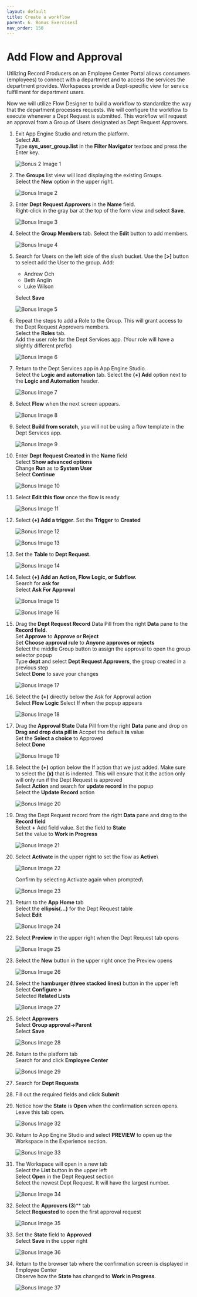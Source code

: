 ```yaml
---
layout: default
title: Create a workflow
parent: 6. Bonus ExercisesÍ
nav_order: 150
---
```


# Add Flow and Approval

Utilizing Record Producers on an Employee Center Portal allows consumers (employees) to connect with a departmnet and to access the services the department provides. Workspaces provide a Dept-specific view for service fulfillment for department users.

Now we will utilize Flow Designer to build a workflow to standardize the way that the department processes requests. We will configure the workflow to execute whenever a Dept Request is submitted. This workflow will request an approval from a Group of Users designated as Dept Request Approvers.


1. Exit App Engine Studio and return the platform.\
    Select **All**.\
    Type **sys_user_group.list** in the **Filter Navigator** textbox and press the Enter key.

    ![Bonus 2 Image 1](/docs/images/bonus2_1.png)
    
2. The **Groups** list view will load displaying the existing Groups.\
    Select the **New** option in the upper right.

    ![Bonus Image 2](/docs/images/bonus2_2.png)

3. Enter **Dept Request Approvers** in the **Name** field.\
    Right-click in the gray bar at the top of the form view and select **Save**.

    ![Bonus Image 3](/docs/images/bonus2_3.png)

4. Select the **Group Members** tab.
    Select the **Edit** button to add members.

    ![Bonus Image 4](/docs/images/bonus2_4.png)

5. Search for Users on the left side of the slush bucket. Use the **[>]** button to select add the User to the
group. Add:
    - Andrew Och
    - Beth Anglin
    - Luke Wilson
    
    Select **Save**

    ![Bonus Image 5](/docs/images/bonus2_5.png)

6. Repeat the steps to add a Role to the Group. This will grant access to the Dept Request Approvers members.\
Select the **Roles** tab.\
Add the user role for the Dept Services app. (Your role will have a slightly different prefix)

    ![Bonus Image 6](/docs/images/bonus2_6.png)

7. Return to the Dept Services app in App Engine Studio.\
Select the **Logic and automation** tab.
Select the **(+) Add** option next to the **Logic and Automation** header.

    ![Bonus Image 7](/docs/images/bonus2_7.png)

8. Select **Flow** when the next screen appears.

    ![Bonus Image 8](/docs/images/bonus2_8.png)

9. Select **Build from scratch**, you will not be using a flow template in the Dept Services app.

    ![Bonus Image 9](/docs/images/bonus2_9.png)

10. Enter **Dept Request Created** in the **Name** field\
    Select **Show advanced options**\
    Change **Run** as to **System User**\
    Select **Continue**

    ![Bonus Image 10](/docs/images/bonus2_10.png)

11. Select **Edit this flow** once the flow is ready
    
    ![Bonus Image 11](/docs/images/bonus2_11.png)

12. Select **(+) Add a trigger**. Set the **Trigger** to **Created**

    ![Bonus Image 12](/docs/images/bonus2_12.png)
    
    ![Bonus Image 13](/docs/images/bonus2_13.png)

13. Set the **Table** to **Dept Request**.

    ![Bonus Image 14](/docs/images/bonus2_14.png)

14. Select **(+) Add an Action, Flow Logic, or Subflow.**\
    Search for **ask for**\
    Select **Ask For Approval** 

    ![Bonus Image 15](/docs/images/bonus2_15.png)

    ![Bonus Image 16](/docs/images/bonus2_16.png)

15. Drag the **Dept Request Record** Data Pill from the right **Data** pane to the **Record field**.\
    Set **Approve** to **Approve or Reject**\
    Set **Choose approval rule** to **Anyone approves or rejects**\
    Select the middle Group button to assign the approval to open the group selector popup\
    Type **dept** and select **Dept Request Approvers**, the group created in a previous step\
    Select **Done** to save your changes

    ![Bonus Image 17](/docs/images/bonus2_17.png)

16. Select the **(+)** directly below the Ask for Approval action\
    Select **Flow Logic**
    Select If when the popup appears
    
    ![Bonus Image 18](/docs/images/bonus2_18.png)

19. Drag the **Approval State** Data Pill from the right **Data** pane and drop on **Drag and drop data pill in**
    Accpet the default **is** value\
    Set the **Select a choice** to Approved\
    Select **Done**

    ![Bonus Image 19](/docs/images/bonus2_19.png)

20. Select the **(+)** option below the If action that we just added. Make sure to select the **(x)** that is indented. This will ensure that it the action only will only run if the Dept Request is approved\
    Select **Action** and search for **update record** in the popup\
    Select the **Update Record** action

    ![Bonus Image 20](/docs/images/bonus2_20.png)

21. Drag the Dept Request record from the right **Data** pane and drag to the **Record field**\
    Select **+** Add field value. Set the field to **State**\
    Set the value to **Work in Progress**

    ![Bonus Image 21](/docs/images/bonus2_21.png)

22. Select **Activate** in the upper right to set the flow as **Active**\

    ![Bonus Image 22](/docs/images/bonus2_22.png)

    Confirm by selecting Activate again when prompted\

    ![Bonus Image 23](/docs/images/bonus2_23.png)

23. Return to the **App Home** tab\
    Select the **ellipsis(...)** for the Dept Request table\
    Select **Edit**
    
    ![Bonus Image 24](/docs/images/bonus2_24.png)

24. Select **Preview** in the upper right when the Dept Request tab opens
    
    ![Bonus Image 25](/docs/images/bonus2_25.png)

25. Select the **New** button in the upper right once the Preview opens

    ![Bonus Image 26](/docs/images/bonus2_26.png)

26. Select the **hamburger (three stacked lines)** button in the upper left\
    Select **Configure >**\
    Selected **Related Lists**

    ![Bonus Image 27](/docs/images/bonus2_27.png)

27. Select **Approvers**\
    Select **Group approval->Parent**\
    Select **Save**

    ![Bonus Image 28](/docs/images/bonus2_28.png)

28. Return to the platform tab\
    Search for and click **Employee Center**

    ![Bonus Image 29](/docs/images/bonus2_29.png)

29. Search for **Dept Requests**

30. Fill out the required fields and click **Submit**

31. Notice how the **State** is **Open** when the confirmation screen opens. Leave this tab open.

    ![Bonus Image 32](/docs/images/bonus2_32.png)

32. Return to App Engine Studio and select **PREVIEW** to open up the Workspace in the Experience section.

    ![Bonus Image 33](/docs/images/bonus2_33.png)

33. The Workspace will open in a new tab\
    Select the **List** button in the upper left\
    Select **Open** in the Dept Request section\
    Select the newest Dept Request. It will have the largest number.

    ![Bonus Image 34](/docs/images/bonus2_34.png)

34. Select the **Approvers (3**)** tab\
    Select **Requested** to open the first approval request

    ![Bonus Image 35](/docs/images/bonus2_35.png)

35. Set the **State** field to **Approved**\
    Select **Save** in the upper right

    ![Bonus Image 36](/docs/images/bonus2_36.png)

36. Return to the browser tab where the confirmation screen is displayed in Employee Center\
    Observe how the **State** has changed to **Work in Progress**.

    ![Bonus Image 37](/docs/images/bonus2_37.png)

